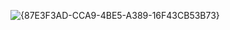![{87E3F3AD-CCA9-4BE5-A389-16F43CB53B73}](https://github.com/user-attachments/assets/581425a3-1602-458e-a05c-a7b688582b71)
